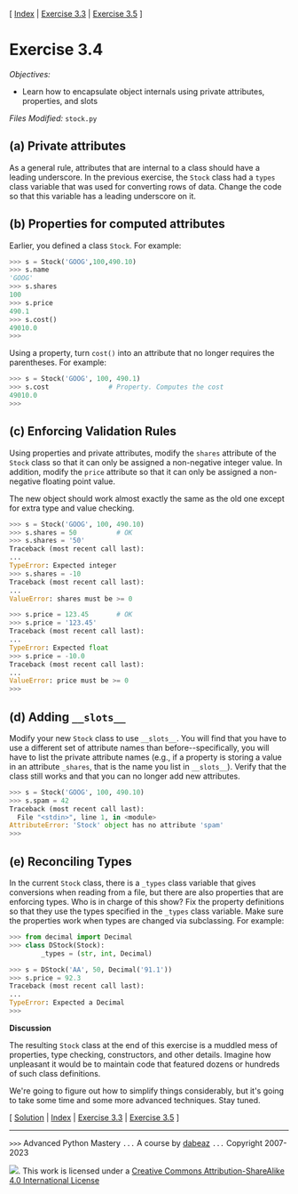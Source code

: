 \[ [Index](index.md) | [Exercise 3.3](ex3_3.md) | [Exercise 3.5](ex3_5.md) \]

# Exercise 3.4

*Objectives:*

- Learn how to encapsulate object internals using private
  attributes, properties, and slots

*Files Modified:* `stock.py`

## (a) Private attributes

As a general rule, attributes that are internal to a class should have a leading underscore.
In the previous exercise, the `Stock` class had a `types` class variable that was
used for converting rows of data.  Change the code so that this variable has a leading
underscore on it.

## (b) Properties for computed attributes

Earlier, you defined a class `Stock`.  For example:

```python
>>> s = Stock('GOOG',100,490.10)
>>> s.name
'GOOG'
>>> s.shares
100
>>> s.price
490.1
>>> s.cost()
49010.0
>>>
```

Using a property, turn `cost()` into an attribute that no longer requires the parentheses.   For example:

```python
>>> s = Stock('GOOG', 100, 490.1)
>>> s.cost               # Property. Computes the cost
49010.0
>>>
```

## (c) Enforcing Validation Rules

Using properties and private attributes, modify the `shares` attribute
of the `Stock` class so that it can only be assigned a non-negative
integer value.    In addition, modify the `price` attribute so that it
can only be assigned a non-negative floating point value.

The new object should work almost exactly the same as
the old one except for extra type and value checking.

```python
>>> s = Stock('GOOG', 100, 490.10)
>>> s.shares = 50          # OK
>>> s.shares = '50'
Traceback (most recent call last):
...
TypeError: Expected integer
>>> s.shares = -10
Traceback (most recent call last):
...
ValueError: shares must be >= 0

>>> s.price = 123.45       # OK
>>> s.price = '123.45'
Traceback (most recent call last):
...
TypeError: Expected float
>>> s.price = -10.0
Traceback (most recent call last):
...
ValueError: price must be >= 0
>>>
```

## (d) Adding `__slots__`

Modify your new `Stock` class to use `__slots__`.  You will find that
you have to use a different set of attribute names than
before--specifically, you will have to list the private attribute
names (e.g., if a property is storing a value in an attribute
`_shares`, that is the name you list in `__slots__`).  Verify that the
class still works and that you can no longer add new attributes.

```python
>>> s = Stock('GOOG', 100, 490.10)
>>> s.spam = 42
Traceback (most recent call last):
  File "<stdin>", line 1, in <module>
AttributeError: 'Stock' object has no attribute 'spam'
>>>
```

## (e) Reconciling Types

In the current `Stock` class, there is a `_types` class variable
that gives conversions when reading from a file, but there are also
properties that are enforcing types.  Who is in charge of this show?
Fix the property definitions so that they use the types specified
in the `_types` class variable.  Make sure the properties work
when types are changed via subclassing.   For example:

```python
>>> from decimal import Decimal
>>> class DStock(Stock):
        _types = (str, int, Decimal)

>>> s = DStock('AA', 50, Decimal('91.1'))
>>> s.price = 92.3
Traceback (most recent call last):
...
TypeError: Expected a Decimal
>>>
```

**Discussion**

The resulting `Stock` class at the end of this exercise is a muddled
mess of properties, type checking, constructors, and other details.
Imagine how unpleasant it would be to maintain code that featured
dozens or hundreds of such class definitions.

We're going to figure out how to simplify things considerably, but it's
going to take some time and some more advanced techniques. Stay tuned.

\[ [Solution](soln3_4.md) | [Index](index.md) | [Exercise 3.3](ex3_3.md) | [Exercise 3.5](ex3_5.md) \]

----
`>>>` Advanced Python Mastery
`...` A course by [dabeaz](https://www.dabeaz.com)
`...` Copyright 2007-2023

![](https://i.creativecommons.org/l/by-sa/4.0/88x31.png). This work is licensed under a [Creative Commons Attribution-ShareAlike 4.0 International License](http://creativecommons.org/licenses/by-sa/4.0/)
